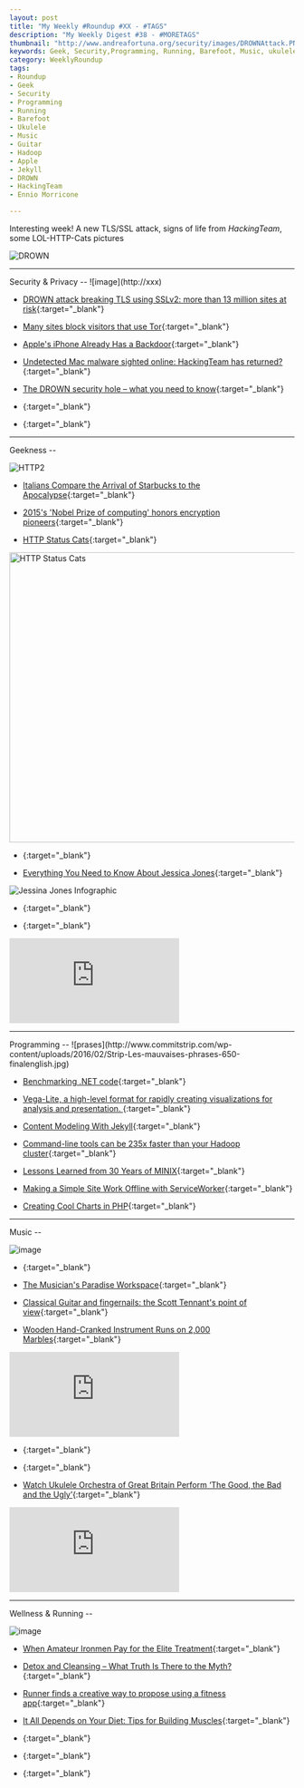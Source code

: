```yaml
---
layout: post
title: "My Weekly #Roundup #XX - #TAGS"
description: "My Weekly Digest #38 - #MORETAGS"
thumbnail: "http://www.andreafortuna.org/security/images/DROWNAttack.PNG"
keywords: Geek, Security,Programming, Running, Barefoot, Music, ukulele,Starbucks, transcription, guitar, Ennio Morricone, Hadoop, Apple, Jekyll, DROWN, HackingTeam
category: WeeklyRoundup
tags: 
- Roundup
- Geek
- Security
- Programming
- Running
- Barefoot
- Ukulele
- Music
- Guitar
- Hadoop
- Apple
- Jekyll
- DROWN
- HackingTeam
- Ennio Morricone

---
```

Interesting week! A new TLS/SSL attack, signs of life from *HackingTeam*, some LOL-HTTP-Cats pictures

![DROWN](http://www.andreafortuna.org/security/images/DROWNAttack.PNG)


<hr/>
Security & Privacy
--
![image](http://xxx)

- [DROWN attack breaking TLS using SSLv2: more than 13 million sites at risk](http://www.andreafortuna.org/security/2016/03/01/drown-attack-breaking-tls-using-sslv2/){:target="_blank"}

- [Many sites block visitors that use Tor](https://stallman.org/archives/2016-jan-apr.html#29_February_2016_%28Many_sites_block_visitors_that_use_Tor%29){:target="_blank"}

- [Apple's iPhone Already Has a Backdoor](http://apple.slashdot.org/story/16/02/22/1518202/apples-iphone-already-has-a-backdoor){:target="_blank"}

- [Undetected Mac malware sighted online: HackingTeam has returned?](http://www.andreafortuna.org/security/2016/03/02/hackingteam-has-returned/){:target="_blank"}

- [The DROWN security hole – what you need to know](https://nakedsecurity.sophos.com/2016/03/02/the-drown-security-hole-what-you-need-to-know/){:target="_blank"}

- [](){:target="_blank"}

- [](){:target="_blank"}


<hr/>
Geekness
--

![HTTP2](https://pbs.twimg.com/media/CaK1u9jVAAAAKMi.jpg)

- [Italians Compare the Arrival of Starbucks to the Apocalypse](http://feeds.wired.com/c/35185/f/661370/s/4df0b14c/sc/13/l/0L0Swired0N0C20A160C0A20Citalians0Ecompare0Earrival0Estarbucks0Eapocalypse0C/story01.htm){:target="_blank"}

- [2015's 'Nobel Prize of computing' honors encryption pioneers](http://www.engadget.com/2016/03/01/2015-turing-award-diffie-hellman-protocol/){:target="_blank"}

- [HTTP Status Cats](https://www.flickr.com/photos/girliemac/albums/72157628409467125){:target="_blank"}

<a data-flickr-embed="true"  href="https://www.flickr.com/photos/girliemac/albums/72157628409467125" title="HTTP Status Cats"><img src="https://farm8.staticflickr.com/7167/6540479079_16e97a624a_z.jpg" width="640" height="512" alt="HTTP Status Cats"></a><script async src="//embedr.flickr.com/assets/client-code.js" charset="utf-8"></script>

- [](){:target="_blank"}

- [Everything You Need to Know About Jessica Jones](http://www.purecostumes.com/blog/everything-you-need-to-know-about-jessica-jones/){:target="_blank"}

![Jessina Jones Infographic](http://www.purecostumes.com/mm5/graphics/infographic/Info-Jessica-Jones.jpg)

- [](){:target="_blank"}

- [](){:target="_blank"}

<div class="video-container">
<iframe src="https://www.youtube.com/embed/XXXXXX" frameborder="0" allowfullscreen></iframe>
</div>


<hr/>
Programming
--
![prases](http://www.commitstrip.com/wp-content/uploads/2016/02/Strip-Les-mauvaises-phrases-650-finalenglish.jpg)

- [Benchmarking .NET code](http://www.hanselman.com/blog/BenchmarkingNETCode.aspx){:target="_blank"}

- [Vega-Lite, a high-level format for rapidly creating visualizations for analysis and presentation. ](https://medium.com/@uwdata/introducing-vega-lite-438f9215f09e#.3eeexkneq){:target="_blank"}

- [Content Modeling With Jekyll](https://www.smashingmagazine.com/2016/02/content-modeling-with-jekyll/){:target="_blank"}

- [Command-line tools can be 235x faster than your Hadoop cluster](http://aadrake.com/command-line-tools-can-be-235x-faster-than-your-hadoop-cluster.html){:target="_blank"}

- [Lessons Learned from 30 Years of MINIX](http://m.cacm.acm.org/magazines/2016/3/198874-lessons-learned-from-30-years-of-minix/fulltext){:target="_blank"}

- [Making a Simple Site Work Offline with ServiceWorker](https://ponyfoo.com/articles/simple-offline-site-serviceworker){:target="_blank"}

- [Creating Cool Charts in PHP](https://dzone.com/articles/creating-cool-charts-in-php){:target="_blank"}


<hr/>
Music
--

![image](http://xxx)

- [](){:target="_blank"}

- [The Musician's Paradise Workspace](http://lifehacker.com/the-musicians-paradise-workspace-1761351292){:target="_blank"}

- [Classical Guitar and fingernails: the Scott Tennant's point of view](http://www.andreafortuna.org/guitar/2016/02/29/classical-guitar-fingernails-scott-tennant/){:target="_blank"}

- [Wooden Hand-Cranked Instrument Runs on 2,000 Marbles](https://www.youtube.com/watch?v=IvUU8joBb1Q){:target="_blank"}

<div class="video-container">
<iframe src="https://www.youtube.com/embed/IvUU8joBb1Q" frameborder="0" allowfullscreen></iframe>
</div>

- [](){:target="_blank"}

- [](){:target="_blank"}

- [Watch Ukulele Orchestra of Great Britain Perform ‘The Good, the Bad and the Ugly’](http://www.ukulelemag.com/home/ennio-morricone-first-oscar-watch-ukulele-orchestra-of-great-britain-perform-the-good-the-bad-and-the-ugly){:target="_blank"}

<div class="video-container">
<iframe src="https://www.youtube.com/embed/pLgJ7pk0X-s" frameborder="0" allowfullscreen></iframe>
</div>



<hr/>
Wellness & Running  
--

![image](http://xxx)

- [When Amateur Ironmen Pay for the Elite Treatment](http://www.nytimes.com/2016/02/14/your-money/when-amateur-ironmen-pay-for-the-elite-treatment.html){:target="_blank"}

- [Detox and Cleansing – What Truth Is There to the Myth?](https://www.runtastic.com/blog/en/weight-loss-calories/detox-and-cleansing-what-truth-is-there-to-the-myth/){:target="_blank"}

- [Runner finds a creative way to propose using a fitness app](http://mashable.com/2016/03/02/fitness-app-proposal/){:target="_blank"}

- [It All Depends on Your Diet: Tips for Building Muscles](https://www.runtastic.com/blog/en/sports-fitness/it-all-depends-on-your-diet-tips-for-building-muscles/){:target="_blank"}

- [](){:target="_blank"}

- [](){:target="_blank"}

- [](){:target="_blank"}




